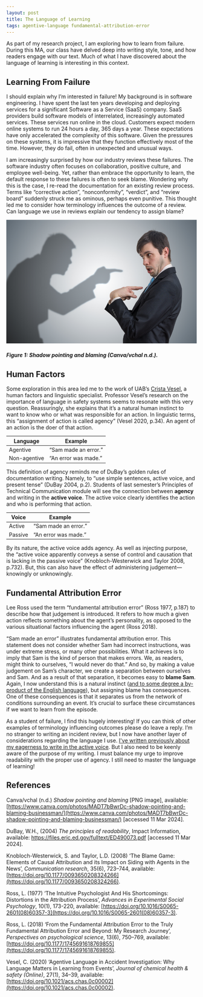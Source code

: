 ```yaml
---
layout: post
title: The Language of Learning
tags: agentive-language fundamental-attribution-error
---
```


As part of my research project, I am exploring how to learn from failure. During this MA, our class have delved deep into writing style, tone, and how readers engage with our text. Much of what I have discovered about the language of learning is interesting in this context.

## Learning From Failure

I should explain why I’m interested in failure! My background is in software engineering. I have spent the last ten years developing and deploying services for a significant Software as a Service (SaaS) company. SaaS providers build software models of interrelated, increasingly automated services. These services run online in the cloud. Customers expect modern online systems to run 24 hours a day, 365 days a year. These expectations have only accelerated the complexity of this software. Given the pressures on these systems, it is impressive that they function effectively most of the time. However, they do fail, often in unexpected and unusual ways.

I am increasingly surprised by how our industry reviews these failures. The software industry often focuses on collaboration, positive culture, and employee well-being. Yet, rather than embrace the opportunity to learn, the default response to these failures is often to seek blame. Wondering why this is the case, I re-read the documentation for an existing review process. Terms like “corrective action”, “nonconformity”, “verdict”, and “review board” suddenly struck me as ominous, perhaps even punitive. This thought led me to consider how terminology influences the outcome of a review. Can language we use in reviews explain our tendency to assign blame?

![PNG image representing blame by illustrating a shadow pointing at a businessman](https://github.com/Sterling-Cooper/Sterling-Cooper.github.io/blob/main/_assets/language-blame.png?raw=true)
##### Figure 1: Shadow pointing and blaming (Canva/vchal n.d.).

## Human Factors

Some exploration in this area led me to the work of UAB’s [Crista Vesel](https://www.uab.edu/engineering/asem/people/faculty-directory/crista-vesel), a human factors and linguistic specialist. Professor Vesel’s research on the importance of language in safety systems seems to resonate with this very question. Reassuringly, she explains that it’s a natural human instinct to want to know who or what was responsible for an action. In linguistic terms, this “assignment of action is called agency” (Vesel 2020, p.34). An agent of an action is the doer of that action.

| Language | Example |
| --- | ----------- |
| Agentive | “Sam made an error.” |
| Non-agentive | “An error was made.” |

This definition of agency reminds me of DuBay’s golden rules of documentation writing. Namely, to “use simple sentences, active voice, and present tense” (DuBay 2004, p.2). Students of last semester’s Principles of Technical Communication module will see the connection between **agency** and writing in the **active voice**. The active voice clearly identifies the action and who is performing that action.

| Voice | Example |
| --- | ----------- |
| Active | “Sam made an error.” |
| Passive | “An error was made.” |

By its nature, the active voice adds agency. As well as injecting purpose, the “active voice apparently conveys a sense of control and causation that is lacking in the passive voice” (Knobloch-Westerwick and Taylor 2008, p.732). But, this can also have the effect of administering judgement—knowingly or unknowingly.

## Fundamental Attribution Error

Lee Ross used the term “fundamental attribution error” (Ross 1977, p.187) to describe how that judgement is introduced. It refers to how much a given action reflects something about the agent’s personality, as opposed to the various situational factors influencing the agent (Ross 2018).

“Sam made an error” illustrates fundamental attribution error. This statement does not consider whether Sam had incorrect instructions, was under extreme stress, or many other possibilities. What it achieves is to imply that Sam is the kind of person that makes errors. We, as readers, might think to ourselves, “I would never do that.” And so, by making a value judgement on Sam’s character, we create a separation between ourselves and Sam. And as a result of that separation, it becomes easy to **blame Sam**. Again, I now understand this is a natural instinct ([and to some degree a by-product of the English language](https://www.youtube.com/watch?v=I64RtGofPW8&t=3270s)), but assigning blame has consequences. One of these consequences is that it separates us from the network of conditions surrounding an event. It’s crucial to surface these circumstances if we want to learn from the episode.

As a student of failure, I find this hugely interesting! If you can think of other examples of terminology influencing outcomes please do leave a reply. I’m no stranger to writing an incident review, but I now have another layer of considerations regarding the language I use. [I've written previously about my eagerness to write in the active voice](https://sterling-cooper.github.io/2024/03/04/challenges-of-internal-documentation.html). But I also need to be keenly aware of the purpose of my writing. I must balance my urge to improve readability with the proper use of agency. I still need to master the language of learning!

## References

Canva/vchal (n.d.) _Shadow pointing and blaming_ [PNG image], available: [https://www.canva.com/photos/MADT7bBwrDc-shadow-pointing-and-blaming-businessman/](https://www.canva.com/photos/MADT7bBwrDc-shadow-pointing-and-blaming-businessman/) [accessed 11 Mar 2024].

DuBay, W.H., (2004) _The principles of readability_, Impact Information, available: https://files.eric.ed.gov/fulltext/ED490073.pdf [accessed 11 Mar 2024].

Knobloch-Westerwick, S. and Taylor, L.D. (2008) ‘The Blame Game: Elements of Causal Attribution and its Impact on Siding with Agents in the News’, _Communication research_, 35(6), 723–744, available: [https://doi.org/10.1177/0093650208324266](https://doi.org/10.1177/0093650208324266).

Ross, L. (1977) ‘The Intuitive Psychologist And His Shortcomings: Distortions in the Attribution Process’, _Advances in Experimental Social Psychology_, 10(1), 173-220, available: [https://doi.org/10.1016/S0065-2601(08)60357-3](https://doi.org/10.1016/S0065-2601(08)60357-3).

Ross, L. (2018) ‘From the Fundamental Attribution Error to the Truly Fundamental Attribution Error and Beyond: My Research Journey’, _Perspectives on psychological science_, 13(6), 750–769, available: [https://doi.org/10.1177/1745691618769855](https://doi.org/10.1177/1745691618769855).

Vesel, C. (2020) ‘Agentive Language in Accident Investigation: Why Language Matters in Learning from Events’, _Journal of chemical health & safety (Online)_, 27(1), 34–39, available: [https://doi.org/10.1021/acs.chas.0c00002](https://doi.org/10.1021/acs.chas.0c00002).
